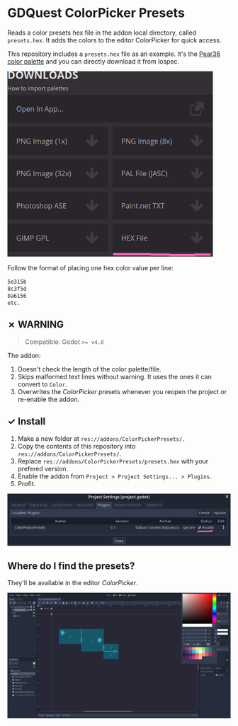 # GDQuest ColorPicker Presets

Reads a color presets hex file in the addon local directory, called `presets.hex`. It adds the colors to the editor ColorPicker for quick access.

This repository includes a `presets.hex` file as an example. It's the [Pear36 color palette](https://lospec.com/palette-list/pear36) and you can directly download it from lospec.

![lospec download](./readme/lospec_download.png)

Follow the format of placing one hex color value per line:

```
5e315b
8c3f5d
ba6156
etc.
```

## ✗ WARNING

> Compatible: Godot `>= v4.0`

The addon:

1. Doesn't check the length of the color palette/file.
1. Skips malformed text lines without warning. It uses the ones it can convert to `Color`.
1. Overwrites the _ColorPicker_ presets whenever you reopen the project or re-enable the addon.

## ✓ Install

1. Make a new folder at `res://addons/ColorPickerPresets/`.
1. Copy the contents of this repository into `res://addons/ColorPickerPresets/`.
1. Replace `res://addons/ColorPickerPresets/presets.hex` with your prefered version.
1. Enable the addon from `Project > Project Settings... > Plugins`.
1. Profit.

![install project settings](./readme/install_project_settings.png)

## Where do I find the presets?

They'll be available in the editor _ColorPicker_.

![ColorPicker presets](./readme/colorpicker_presets.png)
